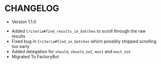 
# CHANGELOG

* Version 1.1.0

- Added `Criteria#find_results_in_batches` to scroll through the raw results
- Fixed bug in `Criteria#find_in_batches` which possibly stopped scrolling too early
- Added delegation for `should`, `should_not`, `must` and `must_not`
- Migrated To FactoryBot

